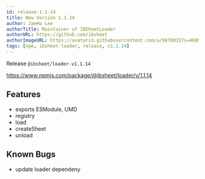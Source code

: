 ```yaml
---
id: release-1-1-14
title: New Version 1.1.14
author: JaeHo Lee
authorTitle: Maintainer of IBSheetLoader
authorURL: https://github.com/ibsheet
authorImageURL: https://avatars3.githubusercontent.com/u/9878015?s=460&v=4
tags: [npm, ibsheet-loader, release, v1.1.14]
---
```


Release `@ibsheet/loader-v1.1.14`

<https://www.npmjs.com/package/@ibsheet/loader/v/1.1.14>

<!--truncate-->

## Features

* exports ESModule, UMD
* registry
* load
* createSheet
* unload

## Known Bugs

* update loader dependeny
